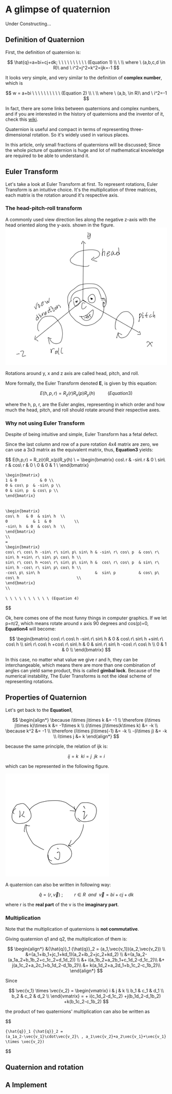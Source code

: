 <head>
    <script src="https://cdn.mathjax.org/mathjax/latest/MathJax.js?config=TeX-AMS-MML_HTMLorMML" type="text/javascript"></script>
    <script type="text/x-mathjax-config">
        MathJax.Hub.Config({
            tex2jax: {
            skipTags: ['script', 'noscript', 'style', 'textarea', 'pre'],
            inlineMath: [['$','$']]
            }
        });
    </script>
</head>

# A glimpse of quaternion 
Under Constructing...


## Definition of Quaternion
First, the definition of quaternion is:

$$
	\hat{q}=a+bi+cj+dk; \ \ \ \ \ \ \ \ \ \ (Equation 1)
	\\
	 \
	\\ where \ (a,b,c,d \in R)\ and \ i^2=j^2=k^2=ijk=-1
$$

It looks very simple, and very similar to the definition of **complex number**, which is

$$
	w = a+bi \ \ \ \ \ \ \ \ \ \ (Equation 2)
	\\
	 \
	\\ where \ (a,b, \in R)\ and \ i^2=-1
$$

In fact, there are some links between quaternions and complex numbers, and if you are interested
in the history of quaternions and the inventor of it, check this [wiki](https://en.wikipedia.org/wiki/William_Rowan_Hamilton).

Quaternion is useful and compact in terms of representing three-dimensional rotation. So it's widely
used in various places. 

In this article, only small fractions of quaternions will be discussed; Since the whole picture of quaternion
is huge and lot of mathematical knowledge are required to be able to understand it.

## Euler Transform
Let's take a look at Euler Transform at first. To represent rotations, Euler Transform 
is an intuitive choice. It's the multiplication of three matrices, each matrix is the rotation around it's
respective axis. 

### The head-pitch-roll transform

A commonly used view direction lies along the negative z-axis with the head oriented 
along the y-axis. shown in the figure.
![fig_hrp](./pic/hrp.png)

Rotations around y, x and z axis are called head, pitch, and roll.

More formally, the Euler Transform denoted **E**, is given by this equation:

$$
    E(h,p,r) = R_z(r)R_x(p)R_y(h) \ \ \ \ \ \ \ \ \ \ (Equation 3)
$$

where the h, p, r, are the Euler angles, representing in which order and how much the head, pitch, and
roll should rotate around their respective axes. 

### Why not using Euler Transform
Despite of being intuitive and simple, Euler Transform has a fetal defect.

Since the last column and row of a pure rotation 4x4 matrix are zero, we can use
a 3x3 matrix as the equivalent matrix, thus, **Equation3** yields:

$$
    E(h,p,r) = R_z(r)R_x(p)R_y(h) \\ 
    =
    \begin{bmatrix}
    cos\ r & -sin\ r & 0 \\
    sin\ r  & cos\ r  & 0 \\
    0          & 0          & 1 \\
    \end{bmatrix}

    \begin{bmatrix}
    1 & 0          & 0 \\
    0 & cos\ p  & -sin\ p \\
    0 & sin\ p  & cos\ p \\
    \end{bmatrix}


    \begin{bmatrix}
    cos\ h   & 0  & sin\ h  \\
    0           & 1  & 0          \\
    -sin\ h  & 0  & cos\ h  \\
    \end{bmatrix}
    \\
    = 
    \begin{bmatrix}
    cos\ r\ cos\ h -sin\ r\ sin\ p\ sin\ h & -sin\ r\ cos\ p  & cos\ r\ sin\ h +sin\ r\ sin\ p\ cos\ h \\
    sin\ r\ cos\ h +cos\ r\ sin\ p\ sin\ h &  cos\ r\ cos\ p  & sin\ r\ sin\ h -cos\ r\ sin\ p\ cos\ h \\
    -cos\ p\ sin\ h                        &  sin\ p          & cos\ p\ cos\ h                         \\
    \end{bmatrix}
    \\

    \ \ \ \ \ \ \ \ \ \ (Equation 4)
$$

Ok, here comes one of the most funny things in computer graphics. If we let p=π/2,
which means rotate around x axis 90 degrees and cos(p)=0, **Equation4** will become:

$$
    \begin{bmatrix}
    cos\ r\ cos\ h -sin\ r\ sin\ h & 0  & cos\ r\ sin\ h +sin\ r\  cos\ h \\
    sin\ r\ cos\ h +cos\ r\ sin\ h & 0  & sin\ r\ sin\ h -cos\ r\  cos\ h \\
    0                              & 1  & 0                               \\
    \end{bmatrix}
$$

In this case, no matter what value we give r and h, they can be interchangeable, which
means there are more than one combination of angles can yield same product, this is
called **gimbal lock**. Because of the numerical instability, The Euler Transforms is
not the ideal scheme of representing rotations.

## Properties of Quaternion
Let's get back to the **Equation1**, 

$$
    \begin{align*} 
    \because i\times j\times k &= -1  \\  
    \therefore (i\times j\times k)\times k &= -1\times k \\ 
    (i\times j)\times(k\times k) &= -k \\ 
    \because k^2 &= -1  \\  
    \therefore (i\times j)\times(-1) &= -k \\ 
    -(i\times j) &= -k \\ 
    i\times j &= k 
    \end{align*}
$$

because the same principle, the relation of ijk is:

$$
    ij=k\ \   ki=j \  \  jk=i
$$

which can be represented in the following figure.

![ijk](./pic/ijk_pic.png)

A quaternion can also be written in following way:

$$
    \hat{q} = (r,\vec{v}) \ ; \ \ \ \ \ \ \ \ \ r \in R \ \ and \ \ \vec{v} = bi+cj+dk
$$

where r is the **real part** of the v is the **imaginary part**.

### Multiplication
Note that the multiplication of quaternions is **not commutative**.

Giving quaternion q1 and q2, the multiplication of them is:

$$
    \begin{align*}
    &{\hat{q}}_1 {\hat{q}}_2 = (a_1,\vec{v_1})(a_2,\vec{v_2}) \\
    &=(a_1+ib_1+jc_1+kd_1)(a_2+ib_2+jc_2+kd_2)  \\
    &=(a_1a_2-(a_1a_2+b_1b_2+c_1c_2+d_1d_2)) \\
    &+ i(a_1b_2+a_2b_1+c_1d_2-d_1c_2)\\
    &+ j(a_1c_2+a_2c_1+b_1d_2-d_1b_2)\\
    &+ k(a_1d_2+a_2d_1+b_1c_2-c_1b_2)\\
    \end{align*}
$$

Since 

$$
    \vec{v_1} \times \vec{v_2} =
    \begin{vmatrix}
    i & j & k \\
    b_1 & c_1 & d_1 \\
    b_2 & c_2 & d_2 \\
    \end{vmatrix}
    = 
    + i(c_1d_2-d_1c_2)
    +j(b_1d_2-d_1b_2)
    +k(b_1c_2-c_1b_2)
$$

the product of two quaternions' multiplication can also be written as

$$

    {\hat{q}}_1 {\hat{q}}_2 = 
    (a_1a_2-\vec{v_1}\cdot\vec{v_2}\ , a_1\vec{v_2}+a_2\vec{v_1}+\vec{v_1} \times \vec{v_2})
$$




## Quaternion and rotation


## A Implement